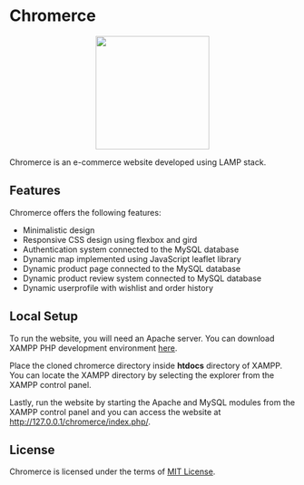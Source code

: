# Chromerce

<p alt="logo" align="center"><a href="https://github.com/rmanaem/chromerce/blob/master/imgages/logo.png"><img src="https://github.com/rmanaem/chromerce/blob/master/images/logo.png?raw=true" width=200/></a></p>

Chromerce is an e-commerce website developed using LAMP stack.

## Features

Chromerce offers the following features:

- Minimalistic design
- Responsive CSS design using flexbox and gird
- Authentication system connected to the MySQL database
- Dynamic map implemented using JavaScript leaflet library
- Dynamic product page connected to the MySQL database
- Dynamic product review system connected to MySQL database
- Dynamic userprofile with wishlist and order history

## Local Setup

To run the website, you will need an Apache server. You can download XAMPP PHP development environment [here](https://www.apachefriends.org/).

Place the cloned chromerce directory inside **htdocs** directory of XAMPP. You can locate the XAMPP directory by selecting the explorer from the XAMPP control panel.

Lastly, run the website by starting the Apache and MySQL modules from the XAMPP control panel and you can access the website at http://127.0.0.1/chromerce/index.php/.

## License

Chromerce is licensed under the terms of [MIT License](LICENSE).
